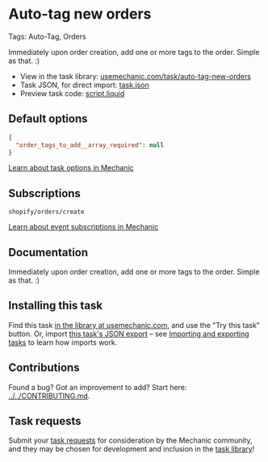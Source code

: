 # Auto-tag new orders

Tags: Auto-Tag, Orders

Immediately upon order creation, add one or more tags to the order. Simple as that. :)

* View in the task library: [usemechanic.com/task/auto-tag-new-orders](https://usemechanic.com/task/auto-tag-new-orders)
* Task JSON, for direct import: [task.json](../../tasks/auto-tag-new-orders.json)
* Preview task code: [script.liquid](./script.liquid)

## Default options

```json
{
  "order_tags_to_add__array_required": null
}
```

[Learn about task options in Mechanic](https://docs.usemechanic.com/article/471-task-options)

## Subscriptions

```liquid
shopify/orders/create
```

[Learn about event subscriptions in Mechanic](https://docs.usemechanic.com/article/408-subscriptions)

## Documentation

Immediately upon order creation, add one or more tags to the order. Simple as that. :)

## Installing this task

Find this task [in the library at usemechanic.com](https://usemechanic.com/task/auto-tag-new-orders), and use the "Try this task" button. Or, import [this task's JSON export](../../tasks/auto-tag-new-orders.json) – see [Importing and exporting tasks](https://docs.usemechanic.com/article/505-importing-and-exporting-tasks) to learn how imports work.

## Contributions

Found a bug? Got an improvement to add? Start here: [../../CONTRIBUTING.md](../../CONTRIBUTING.md).

## Task requests

Submit your [task requests](https://mechanic.canny.io/task-requests) for consideration by the Mechanic community, and they may be chosen for development and inclusion in the [task library](https://tasks.mechanic.dev/)!
